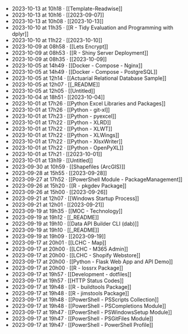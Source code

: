 - 2023-10-13 at 10h18 · [[Template-Readwise]]
- 2023-10-13 at 10h16 · [[2023-09-07]]
- 2023-10-13 at 10h08 · [[2023-10-13]]
- 2023-10-10 at 11h35 · [[R - Tidy Evaluation and Programming with dplyr]]
- 2023-10-10 at 11h22 · [[2023-10-10]]
- 2023-10-09 at 08h58 · [[Lets Encrypt]]
- 2023-10-09 at 08h53 · [[R - Shiny Server Deployment]]
- 2023-10-09 at 08h35 · [[2023-10-09]]
- 2023-10-05 at 14h49 · [[Docker - Compose - Nginx]]
- 2023-10-05 at 14h49 · [[Docker - Compose - PostgreSQL]]
- 2023-10-05 at 12h14 · [[Actuarial Relational Database Sample]]
- 2023-10-05 at 12h07 · [[_README]]
- 2023-10-05 at 12h05 · [[Untitled]]
- 2023-10-04 at 18h51 · [[2023-10-04]]
- 2023-10-01 at 17h26 · [[Python Excel Libraries and Packages]]
- 2023-10-01 at 17h26 · [[Python - git-xl]]
- 2023-10-01 at 17h23 · [[Python - pyexcel]]
- 2023-10-01 at 17h22 · [[Python - XLRD]]
- 2023-10-01 at 17h22 · [[Python - XLWT]]
- 2023-10-01 at 17h22 · [[Python - XLWings]]
- 2023-10-01 at 17h22 · [[Python - XlsxWriter]]
- 2023-10-01 at 17h22 · [[Python - OpenPyXL]]
- 2023-10-01 at 17h21 · [[2023-10-01]]
- 2023-10-01 at 13h19 · [[Untitled]]
- 2023-09-30 at 10h59 · [[Shapefiles (ArcGIS)]]
- 2023-09-28 at 15h55 · [[2023-09-28]]
- 2023-09-27 at 17h52 · [[PowerShell Module - PackageManagement]]
- 2023-09-26 at 15h20 · [[R - pkgdev Package]]
- 2023-09-26 at 15h00 · [[2023-09-26]]
- 2023-09-21 at 12h07 · [[Windows Startup Process]]
- 2023-09-21 at 12h01 · [[2023-09-21]]
- 2023-09-19 at 19h35 · [[MOC - Technology]]
- 2023-09-19 at 19h12 · [[_README]]
- 2023-09-19 at 19h10 · [[Data API Builder CLI (dab)]]
- 2023-09-19 at 19h10 · [[_README]]
- 2023-09-19 at 19h09 · [[2023-09-19]]
- 2023-09-17 at 20h01 · [[LCHC - Map]]
- 2023-09-17 at 20h00 · [[LCHC - M365 Admin]]
- 2023-09-17 at 20h00 · [[LCHC - Shopify Webstore]]
- 2023-09-17 at 20h00 · [[Python - Flask Web App and API Demo]]
- 2023-09-17 at 20h00 · [[R - lossrx Package]]
- 2023-09-17 at 19h57 · [[Development - dotfiles]]
- 2023-09-17 at 19h57 · [[HTTP Status Codes]]
- 2023-09-17 at 19h48 · [[R - buildtools Package]]
- 2023-09-17 at 19h48 · [[R - jimstools Package]]
- 2023-09-17 at 19h48 · [[PowerShell - PSScripts Collection]]
- 2023-09-17 at 19h48 · [[PowerShell - PSCompletions Module]]
- 2023-09-17 at 19h47 · [[PowerShell - PSWindowsSetup Module]]
- 2023-09-17 at 19h47 · [[PowerShell - PSGitFiles Module]]
- 2023-09-17 at 19h47 · [[PowerShell - PowerShell Profile]]
